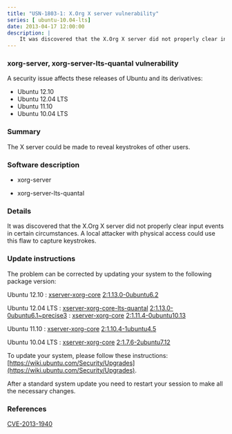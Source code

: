 ```yaml
---
title: "USN-1803-1: X.Org X server vulnerability"
series: [ ubuntu-10.04-lts]
date: 2013-04-17 12:00:00
description: |
    It was discovered that the X.Org X server did not properly clear input events in certain circumstances. A local attacker with physical access could use this flaw to capture keystrokes. 
--- 
```

 
### xorg-server, xorg-server-lts-quantal vulnerability

A security issue affects these releases of Ubuntu and its derivatives:

* Ubuntu 12.10
* Ubuntu 12.04 LTS
* Ubuntu 11.10
* Ubuntu 10.04 LTS

### Summary

The X server could be made to reveal keystrokes of other users. 

### Software description

* xorg-server 

* xorg-server-lts-quantal 

### Details

It was discovered that the X.Org X server did not properly clear input events in certain circumstances. A local attacker with physical access could use this flaw to capture keystrokes. 

### Update instructions

The problem can be corrected by updating your system to the following package version:

Ubuntu 12.10
 : [xserver-xorg-core](https://launchpad.net/ubuntu/+source/xorg-server) <span> [2:1.13.0-0ubuntu6.2](https://launchpad.net/ubuntu/+source/xorg-server/2:1.13.0-0ubuntu6.2) </span> 

Ubuntu 12.04 LTS
 : [xserver-xorg-core-lts-quantal](https://launchpad.net/ubuntu/+source/xorg-server-lts-quantal) <span> [2:1.13.0-0ubuntu6.1~precise3](https://launchpad.net/ubuntu/+source/xorg-server-lts-quantal/2:1.13.0-0ubuntu6.1~precise3) </span> 
 : [xserver-xorg-core](https://launchpad.net/ubuntu/+source/xorg-server) <span> [2:1.11.4-0ubuntu10.13](https://launchpad.net/ubuntu/+source/xorg-server/2:1.11.4-0ubuntu10.13) </span> 

Ubuntu 11.10
 : [xserver-xorg-core](https://launchpad.net/ubuntu/+source/xorg-server) <span> [2:1.10.4-1ubuntu4.5](https://launchpad.net/ubuntu/+source/xorg-server/2:1.10.4-1ubuntu4.5) </span> 

Ubuntu 10.04 LTS
 : [xserver-xorg-core](https://launchpad.net/ubuntu/+source/xorg-server) <span> [2:1.7.6-2ubuntu7.12](https://launchpad.net/ubuntu/+source/xorg-server/2:1.7.6-2ubuntu7.12) </span> 

To update your system, please follow these instructions: [https://wiki.ubuntu.com/Security/Upgrades](https://wiki.ubuntu.com/Security/Upgrades).

After a standard system update you need to restart your session to make all the necessary changes. 

### References

 [CVE-2013-1940](http://people.ubuntu.com/~ubuntu-security/cve/CVE-2013-1940)
 
